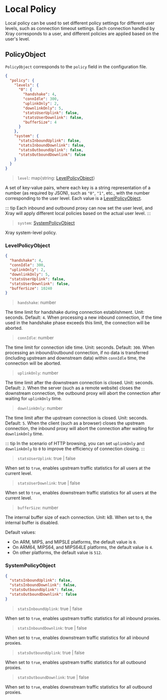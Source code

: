 # Local Policy

Local policy can be used to set different policy settings for different user levels, such as connection timeout settings. Each connection handled by Xray corresponds to a user, and different policies are applied based on the user's level.

## PolicyObject

`PolicyObject` corresponds to the `policy` field in the configuration file.

```json
{
  "policy": {
    "levels": {
      "0": {
        "handshake": 4,
        "connIdle": 300,
        "uplinkOnly": 2,
        "downlinkOnly": 5,
        "statsUserUplink": false,
        "statsUserDownlink": false,
        "bufferSize": 4
      }
    },
    "system": {
      "statsInboundUplink": false,
      "statsInboundDownlink": false,
      "statsOutboundUplink": false,
      "statsOutboundDownlink": false
    }
  }
}
```

> `level`: map{string: [LevelPolicyObject](#levelpolicyobject)}

A set of key-value pairs, where each key is a string representation of a number (as required by JSON), such as `"0"`, `"1"`, etc., with the number corresponding to the user level. Each value is a [LevelPolicyObject](#levelpolicyobject).

::: tip
Each inbound and outbound proxy can now set the user level, and Xray will apply different local policies based on the actual user level.
:::

> `system`: [SystemPolicyObject](#systempolicyobject)

Xray system-level policy.

### LevelPolicyObject

```json
{
  "handshake": 4,
  "connIdle": 300,
  "uplinkOnly": 2,
  "downlinkOnly": 5,
  "statsUserUplink": false,
  "statsUserDownlink": false,
  "bufferSize": 10240
}
```

> `handshake`: number

The time limit for handshake during connection establishment. Unit: seconds. Default: `4`. When processing a new inbound connection, if the time used in the handshake phase exceeds this limit, the connection will be aborted.

> `connIdle`: number

The time limit for connection idle time. Unit: seconds. Default: `300`. When processing an inbound/outbound connection, if no data is transferred (including upstream and downstream data) within `connIdle` time, the connection will be aborted.

> `uplinkOnly`: number

The time limit after the downstream connection is closed. Unit: seconds. Default: `2`. When the server (such as a remote website) closes the downstream connection, the outbound proxy will abort the connection after waiting for `uplinkOnly` time.

> `downlinkOnly`: number

The time limit after the upstream connection is closed. Unit: seconds. Default: `5`. When the client (such as a browser) closes the upstream connection, the inbound proxy will abort the connection after waiting for `downlinkOnly` time.

::: tip
In the scenario of HTTP browsing, you can set `uplinkOnly` and `downlinkOnly` to `0` to improve the efficiency of connection closing.
:::

> `statsUserUplink`: true | false

When set to `true`, enables upstream traffic statistics for all users at the current level.

> `statsUserDownlink`: true | false

When set to `true`, enables downstream traffic statistics for all users at the current level.

> `bufferSize`: number

The internal buffer size of each connection. Unit: kB. When set to `0`, the internal buffer is disabled.

Default values:

- On ARM, MIPS, and MIPSLE platforms, the default value is `0`.
- On ARM64, MIPS64, and MIPS64LE platforms, the default value is `4`.
- On other platforms, the default value is `512`.

### SystemPolicyObject

```json
{
  "statsInboundUplink": false,
  "statsInboundDownlink": false,
  "statsOutboundUplink": false,
  "statsOutboundDownlink": false
}
```

> `statsInboundUplink`: true | false

When set to `true`, enables upstream traffic statistics for all inbound proxies.

> `statsInboundDownlink`: true | false

When set to `true`, enables downstream traffic statistics for all inbound proxies.

> `statsOutboundUplink`: true | false

When set to `true`, enables upstream traffic statistics for all outbound proxies.

> `statsOutboundDownlink`: true | false

When set to `true`, enables downstream traffic statistics for all outbound proxies.
